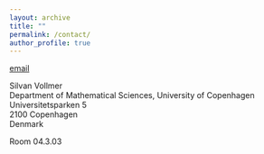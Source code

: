 ```yaml
---
layout: archive
title: ""
permalink: /contact/
author_profile: true
---
```


[email](mailto:sivo@math.ku.dk)

Silvan Vollmer\
Department of Mathematical Sciences, University of Copenhagen\
Universitetsparken 5\
2100 Copenhagen\
Denmark

Room 04.3.03
